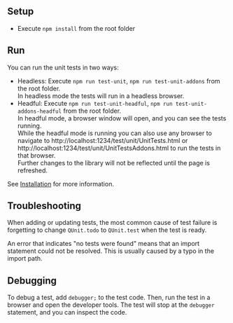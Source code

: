 ## Setup

- Execute `npm install` from the root folder

## Run

You can run the unit tests in two ways:

- Headless: Execute `npm run test-unit`, `npm run test-unit-addons` from the root folder.  
  In headless mode the tests will run in a headless browser.  
- Headful: Execute `npm run test-unit-headful`, `npm run test-unit-addons-headful` from the root folder.  
  In headful mode, a browser window will open, and you can see the tests running.  
  While the headful mode is running you can also use any browser to navigate to http://localhost:1234/test/unit/UnitTests.html or http://localhost:1234/test/unit/UnitTestsAddons.html to run the tests in that browser.  
  Further changes to the library will not be reflected until the page is refreshed.

See [Installation](https://threejs.org/docs/#manual/introduction/Installation) for more information.

## Troubleshooting

When adding or updating tests, the most common cause of test failure is forgetting to change `QUnit.todo` to `QUnit.test` when the test is ready.

An error that indicates "no tests were found" means that an import statement could not be resolved. This is usually caused by a typo in the import path.

## Debugging

To debug a test, add `debugger;` to the test code. Then, run the test in a browser and open the developer tools. The test will stop at the `debugger` statement, and you can inspect the code.

